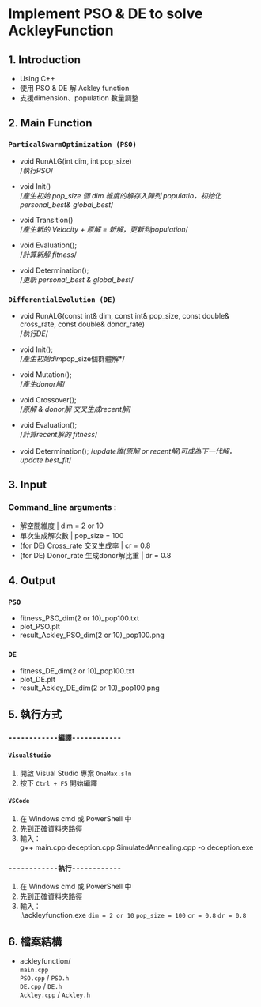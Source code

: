 # Implement PSO & DE to solve AckleyFunction

##  1. Introduction
- Using C++
- 使用 PSO & DE 解 Ackley function
- 支援dimension、population 數量調整

## 2. Main Function
### `ParticalSwarmOptimization (PSO)`
- void RunALG(int dim, int pop_size)   
/*執行PSO*/

- void Init()           
/*產生初始 pop_size 個 dim 維度的解存入陣列 populatio，初始化 personal_best& global_best*/

- void Transition()     
/*產生新的 Velocity + 原解 = 新解，更新到population*/

- void Evaluation();    
/*計算新解 fitness*/

- void Determination();   
/*更新 personal_best & global_best*/

### `DifferentialEvolution (DE)`
- void RunALG(const int& dim, const int& pop_size, const double& cross_rate, const double& donor_rate)  
/*執行DE*/

- void Init();          
/*產生初始dim*pop_size個群體解*/

- void Mutation();      
/*產生donor解*/

- void Crossover();     
/*原解 & donor解 交叉生成recent解*/

- void Evaluation();    
/*計算recent解的 fitness*/

- void Determination(); 
/*update誰(原解 or recent解)可成為下一代解，update best_fit*/

## 3. Input
### Command_line arguments :
- 解空間維度 | dim = 2 or 10
- 單次生成解次數 | pop_size = 100
- (for DE) Cross_rate 交叉生成率 | cr = 0.8
- (for DE) Donor_rate 生成donor解比重 | dr = 0.8

## 4. Output
### `PSO`
- fitness_PSO_dim(2 or 10)_pop100.txt
- plot_PSO.plt
- result_Ackley_PSO_dim(2 or 10)_pop100.png
### `DE`
- fitness_DE_dim(2 or 10)_pop100.txt
- plot_DE.plt
- result_Ackley_DE_dim(2 or 10)_pop100.png

## 5. 執行方式     
### `------------編譯------------` 
#### `VisualStudio`
1. 開啟 Visual Studio 專案 `OneMax.sln`
2. 按下 `Ctrl + F5` 開始編譯

#### `VSCode`
1. 在 Windows cmd 或 PowerShell 中
2. 先到正確資料夾路徑
3. 輸入：   
g++ main.cpp deception.cpp SimulatedAnnealing.cpp -o deception.exe  

### `------------執行------------`
1. 在 Windows cmd 或 PowerShell 中
2. 先到正確資料夾路徑
3. 輸入：   
.\ackleyfunction.exe `dim = 2 or 10` `pop_size = 100` `cr = 0.8` `dr = 0.8` 

##  6. 檔案結構
- ackleyfunction/  
 `main.cpp`  
 `PSO.cpp` / `PSO.h`  
 `DE.cpp` / `DE.h`   
 `Ackley.cpp` / `Ackley.h`

